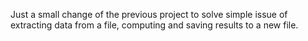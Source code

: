 Just a small change of the previous project to solve simple issue of extracting data from a file, computing and saving results to a new file.